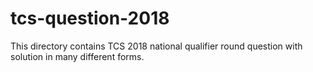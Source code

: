 # tcs-question-2018
This directory contains TCS 2018 national qualifier round question with solution in many different forms.
